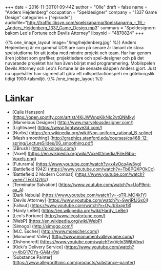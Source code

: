 +++
date = 2016-11-30T01:09:44Z
author = "Olle"
draft = false
name = "Anders Hejdenberg"
occupation = "Speldesigner"
company = "1337 Game Design"
categories = ["episode"]
audiofile="http://traffic.libsyn.com/spelskaparna/Spelskaparna_-_19_-_Anders_Hejdenberg_1337_Game_Design.mp3"
summary = "Speldesignern bakom Leo's Fortune och Devils Attorney"
libsynid = "4870824"
+++


{{% one_image_layout image="/img/hejdenberg.jpg" %}}
Anders Hejdenberg är en gammal UDS:are som på senare år lämant de stora
spelstudiorna för att jobba med mindre projekt och team. Har har genom
åren jobbat som grafiker, projektledare och spel-designer och på det nuvarande
projektet har han även börjat med programmering. Mobilspelen Devils Attorney och Leo's
Fortune är de senaste släppen Anders gjort. Just nu uppehåller han sig
med att göra ett rollspel/actionspel i en göteborgslik tidigt 1900-talsmiljö.
{{% /one_image_layout %}}

# Länkar
* [Calle Hansson] (https://open.spotify.com/artist/4KjJWWnpKikNIc2vtQNMky)
* [Marvelous Designer] (http://www.marvelousdesigner.com/)
* [Lightwave] (https://www.lightwave3d.com/)
* [Nurbs] (https://en.wikipedia.org/wiki/Non-uniform_rational_B-spline)
* [Mesh smoothing] (http://graphics.stanford.edu/courses/cs468-12-spring/LectureSlides/06_smoothing.pdf)
* [ZBrush] (http://pixologic.com/)
* [Voxel] (https://en.wikipedia.org/wiki/Voxel#/media/File:Ribo-Voxels.png)
* [Futurama] (https://www.youtube.com/watch?v=x4vOco4w5yg)
* [Battlefield 1942] (https://www.youtube.com/watch?v=Tb8PQXPOkCc)
* [Battlefield 2 Modern Combat] (https://www.youtube.com/watch?v=ee7TEoTQ2hU)
* [Terminator Salvation] (https://www.youtube.com/watch?v=UoP9mi-aa_A)
* [Dark Nebula] (https://www.youtube.com/watch?v=-oTR_MO4k1Y)
* [Devils Attorney] (https://www.youtube.com/watch?v=9wriRfJGx0I)
* [Fallout] (https://www.youtube.com/watch?v=OyJbSxpjrf8)
* [Hardy LeBel] (https://en.wikipedia.org/wiki/Hardy_LeBel)
* [Leo's Fortune] (http://www.leosfortune.com/)
* [WebP] (https://en.wikipedia.org/wiki/WebP)
* [Simogo] (http://simogo.com/)
* [M.C. Escher] (http://www.mcescher.com/)
* [Monument Valley] (http://www.monumentvalleygame.com/)
* [Dishonored] (https://www.youtube.com/watch?v=VeIn3WjbVbw)
* [Kicki's Delivery Service] (https://www.youtube.com/watch?v=4bG17OYs-GA&t=9s)
* [Substance Painter] (https://www.allegorithmic.com/products/substance-painter)
